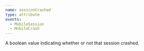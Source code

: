 ```yaml
---
name: sessionCrashed
type: attribute
events:
  - MobileSession
  - MobileCrash
---
```


A boolean value indicating whether or not that session crashed.